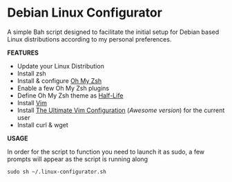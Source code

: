 # Debian Linux Configurator
A simple Bah script designed to facilitate the initial setup for Debian based Linux distributions according to my personal preferences.

**FEATURES**

- Update your Linux Distribution
- Install zsh
- Install & configure [Oh My Zsh](https://ohmyz.sh/)
- Enable a few Oh My Zsh plugins
- Define Oh My Zsh theme as [Half-Life](https://github.com/ohmyzsh/ohmyzsh/wiki/Themes#half-life)
- Install [Vim](https://github.com/vim/vim)
- Install [The Ultimate Vim Configuration](https://github.com/amix/vimrc) (_Awesome version_) for the current user
- Install curl & wget

**USAGE**

In order for the script to function you need to launch it as sudo, a few prompts will appear as the script is running along

`sudo sh ~/.linux-configurator.sh`

